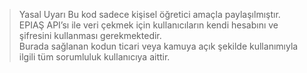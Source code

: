 > Yasal Uyarı
> Bu kod sadece kişisel öğretici amaçla paylaşılmıştır.  
> EPIAŞ API’sı ile veri çekmek için kullanıcıların kendi hesabını ve şifresini kullanması gerekmektedir.  
> Burada sağlanan kodun ticari veya kamuya açık şekilde kullanımıyla ilgili tüm sorumluluk kullanıcıya aittir.
